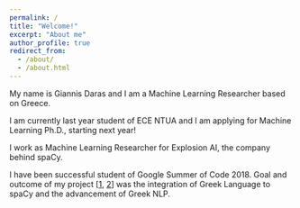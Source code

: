 ```yaml
---
permalink: /
title: "Welcome!"
excerpt: "About me"
author_profile: true
redirect_from:
  - /about/
  - /about.html
---
```


My name is Giannis Daras and I am a Machine Learning Researcher based on Greece.

I am currently last year student of ECE NTUA and I am applying for Machine Learning Ph.D., starting next year!


I work as Machine Learning Researcher for Explosion AI, the company behind spaCy.

I have been successful student of Google Summer of Code 2018. Goal and outcome of my project [[1](http://www.nlpbuddy.io/gsoc), [2](https://github.com/eellak/gsoc2018-spacy)] was the integration of Greek Language to spaCy and the advancement of Greek NLP.
